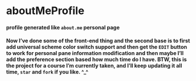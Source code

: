 # aboutMeProfile

#### profile generated like `about.me` personal page

#### Now I’ve done some of the front-end thing and the second base is to first add universal scheme color switch support and then get the `EDIT` button to work for personal pane information modification and then maybe I’ll add the preference section based how much time do I have. BTW, this is the project for a course I’m currently taken, and I’ll keep updating it all time, `star` and `fork` if you like. ^_^
